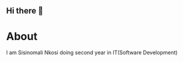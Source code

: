 ## Hi there 👋

<div>
  <h1>About</h1>
  <p>I am Sisinomali Nkosi doing second year in IT(Software Development)</p>
</div>
<!--
**Ccy2024/Ccy2024** is a ✨ _special_ ✨ repository because its `README.md` (this file) appears on your GitHub profile.

Here are some ideas to get you started:

- 🔭 I’m currently working on ...
- 🌱 I’m currently learning ...
- 👯 I’m looking to collaborate on ...
- 🤔 I’m looking for help with ...
- 💬 Ask me about ...
- 📫 How to reach me: ...
- 😄 Pronouns: ...
- ⚡ Fun fact: ...
-->
